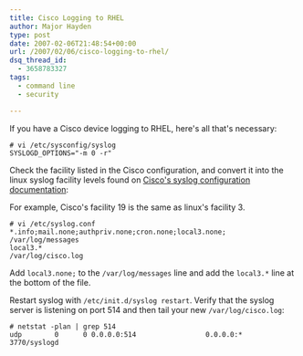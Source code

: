 ```yaml
---
title: Cisco Logging to RHEL
author: Major Hayden
type: post
date: 2007-02-06T21:48:54+00:00
url: /2007/02/06/cisco-logging-to-rhel/
dsq_thread_id:
  - 3658783327
tags:
  - command line
  - security

---
```

If you have a Cisco device logging to RHEL, here's all that's necessary:

```
# vi /etc/sysconfig/syslog
SYSLOGD_OPTIONS="-m 0 -r"
```

Check the facility listed in the Cisco configuration, and convert it into the linux syslog facility levels found on [Cisco's syslog configuration documentation][1]:

For example, Cisco's facility 19 is the same as linux's facility 3.

```
# vi /etc/syslog.conf
*.info;mail.none;authpriv.none;cron.none;local3.none;   /var/log/messages
local3.*                                                /var/log/cisco.log
```

Add `local3.none;` to the `/var/log/messages` line and add the `local3.*` line at the bottom of the file.

Restart syslog with `/etc/init.d/syslog restart`. Verify that the syslog server is listening on port 514 and then tail your new `/var/log/cisco.log`:

```
# netstat -plan | grep 514
udp        0      0 0.0.0.0:514                 0.0.0.0:*          3770/syslogd
```

 [1]: http://www.cisco.com/en/US/products/hw/vpndevc/ps2030/products_tech_note09186a0080094030.shtml
